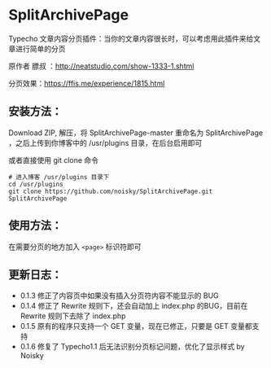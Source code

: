 # SplitArchivePage
Typecho 文章内容分页插件：当你的文章内容很长时，可以考虑用此插件来给文章进行简单的分页

原作者 膘叔 ：http://neatstudio.com/show-1333-1.shtml

分页效果：https://ffis.me/experience/1815.html

## 安装方法：

Download ZIP, 解压，将 SplitArchivePage-master 重命名为 SplitArchivePage ，之后上传到你博客中的 /usr/plugins 目录，在后台启用即可

或者直接使用 git clone 命令
```
# 进入博客 /usr/plugins 目录下
cd /usr/plugins
git clone https://github.com/noisky/SplitArchivePage.git SplitArchivePage
```

## 使用方法：

在需要分页的地方加入 `<page>` 标识符即可

## 更新日志：
- 0.1.3 修正了内容页中如果没有插入分页符内容不能显示的 BUG
- 0.1.4 修正了 Rewrite 规则下，还会自动加上 index.php 的BUG，目前在 Rewrite 规则下去除了 index.php
- 0.1.5 原有的程序只支持一个 GET 变量，现在已修正，只要是 GET 变量都支持
- 0.1.6 修复了 Typecho1.1 后无法识别分页标记问题，优化了显示样式 by Noisky
